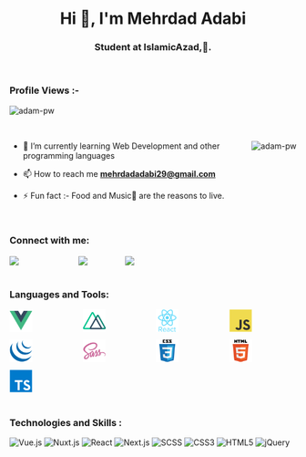 <h1 align="center">Hi 👋, I'm Mehrdad Adabi</h1>
<h3 align="center">Student at IslamicAzad,🌟.</h3>

<br>

<p align="right"> <h3>Profile Views :-</h3> <img src="https://komarev.com/ghpvc/?username=adam-pw&label=Profile%20views&color=0e75b6&style=flat"
    alt="adam-pw" /> 
  </p>

<br>

<p><img align="right" src="https://github.com/Adam-pw/Adam-pw/blob/main/animation_500_kxa883sd.gif" alt="adam-pw" /></p>

- 🌱 I’m currently learning Web Development and other programming languages

- 📫 How to reach me **mehrdadadabi29@gmail.com**

- ⚡ Fun fact :- Food and Music🎵 are the reasons to live.

<br>

<h3 align="left">Connect with me:</h3>
<div align="left">
  <a href="https://ir.linkedin.com/in/mehrdad-adabi" target="blank" style="color: transparent; display: inline-block;">
    <img align="center" 
         src="https://raw.githubusercontent.com/rahuldkjain/github-profile-readme-generator/master/src/images/icons/Social/linked-in-alt.svg" 
         alt="Mehrdad Adabi" height="30" width="40" />
  </a>
  <a href="https://t.me/Mehrdad0937" target="blank" style="color: transparent; display: inline-block;">
    <img align="center" 
         src="https://upload.wikimedia.org/wikipedia/commons/8/82/Telegram_logo.svg" 
         alt="Telegram" height="30" width="40" />
  </a>
  <a href="mailto:mehrdadadabi29@gmail.com" target="blank" style="color: transparent; display: inline-block;">
    <img align="center" 
         src="https://upload.wikimedia.org/wikipedia/commons/7/7e/Gmail_icon_%282020%29.svg" 
         alt="Gmail" height="30" width="40" />
  </a>
</div>

<br>

<h3 align="left">Languages and Tools:</h3>
<div align="left" style="display: grid; grid-template-columns: repeat(4, 1fr); gap: 10px;">
  <a href="https://vuejs.org/" target="_blank" rel="noreferrer" style="color: transparent;">
    <img src="https://raw.githubusercontent.com/devicons/devicon/master/icons/vuejs/vuejs-original.svg" alt="vuejs" width="40" height="40" />
  </a>
  <a href="https://nuxtjs.org/" target="_blank" rel="noreferrer" style="color: transparent;">
    <img src="https://raw.githubusercontent.com/devicons/devicon/master/icons/nuxtjs/nuxtjs-original.svg" alt="nuxtjs" width="40" height="40" />
  </a>
  <a href="https://reactjs.org/" target="_blank" rel="noreferrer" style="color: transparent;">
    <img src="https://raw.githubusercontent.com/devicons/devicon/master/icons/react/react-original-wordmark.svg" alt="react" width="40" height="40" />
  </a>
  <a href="https://developer.mozilla.org/en-US/docs/Web/JavaScript" target="_blank" rel="noreferrer" style="color: transparent;">
    <img src="https://raw.githubusercontent.com/devicons/devicon/master/icons/javascript/javascript-original.svg" alt="javascript" width="40" height="40" />
  </a>
  <a href="https://jquery.com/" target="_blank" rel="noreferrer" style="color: transparent;">
    <img src="https://raw.githubusercontent.com/devicons/devicon/master/icons/jquery/jquery-original.svg" alt="jquery" width="40" height="40" />
  </a>
  <a href="https://sass-lang.com" target="_blank" rel="noreferrer" style="color: transparent;">
    <img src="https://raw.githubusercontent.com/devicons/devicon/master/icons/sass/sass-original.svg" alt="sass" width="40" height="40" />
  </a>
  <a href="https://www.w3schools.com/css/" target="_blank" rel="noreferrer" style="color: transparent;">
    <img src="https://raw.githubusercontent.com/devicons/devicon/master/icons/css3/css3-original-wordmark.svg" alt="css3" width="40" height="40" />
  </a>
  <a href="https://developer.mozilla.org/en-US/docs/Web/HTML" target="_blank" rel="noreferrer" style="color: transparent;">
    <img src="https://raw.githubusercontent.com/devicons/devicon/master/icons/html5/html5-original-wordmark.svg" alt="html5" width="40" height="40" />
  </a>
  <a href="https://www.typescriptlang.org/" target="_blank" rel="noreferrer" style="color: transparent;">
    <img src="https://raw.githubusercontent.com/devicons/devicon/master/icons/typescript/typescript-original.svg" alt="typescript" width="40" height="40" />
  </a>
</div>

<br>

<h3>Technologies and Skills :</h3>
<p align="left">
  <img src="https://img.shields.io/badge/Vue.js-4FC08D?style=for-the-badge&logo=vue.js&logoColor=white" alt="Vue.js" />
  <img src="https://img.shields.io/badge/Nuxt.js-00C58E?style=for-the-badge&logo=nuxt.js&logoColor=white" alt="Nuxt.js" />
  <img src="https://img.shields.io/badge/React-61DAFB?style=for-the-badge&logo=react&logoColor=white" alt="React" />
  <img src="https://img.shields.io/badge/Next.js-000000?style=for-the-badge&logo=next.js&logoColor=white" alt="Next.js" />
  <img src="https://img.shields.io/badge/SCSS-CC6699?style=for-the-badge&logo=sass&logoColor=white" alt="SCSS" />
  <img src="https://img.shields.io/badge/CSS3-1572B6?style=for-the-badge&logo=css3&logoColor=white" alt="CSS3" />
  <img src="https://img.shields.io/badge/HTML5-E34F26?style=for-the-badge&logo=html5&logoColor=white" alt="HTML5" />
  <img src="https://img.shields.io/badge/jQuery-0769AD?style=for-the-badge&logo=jquery&logoColor=white" alt="jQuery" />
</p>
